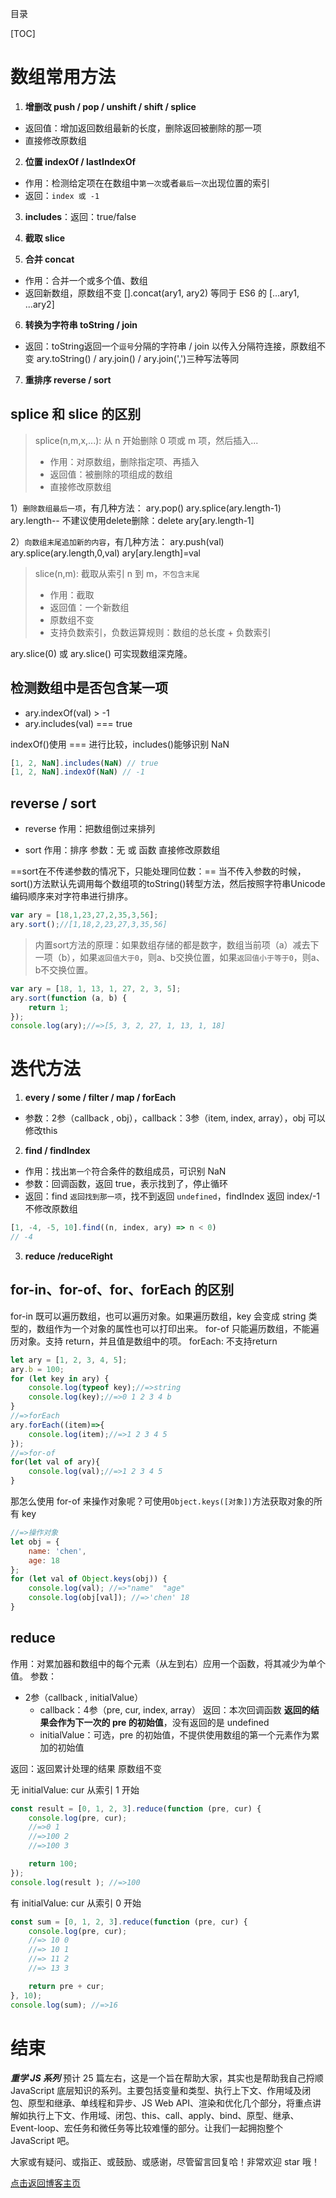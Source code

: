 目录

[TOC]

# 数组常用方法
1. **增删改 push / pop / unshift / shift / splice**
  - 返回值：增加返回数组最新的长度，删除返回被删除的那一项
  - 直接修改原数组
2. **位置 indexOf / lastIndexOf**
  - 作用：检测给定项在在数组中`第一次`或者`最后一次`出现位置的索引
  - 返回：`index 或 -1`

3. **includes**：返回：true/false

4. **截取 slice**
5. **合并 concat**
  - 作用：合并一个或多个值、数组
  - 返回新数组，原数组不变
  [].concat(ary1, ary2) 等同于 ES6 的 [...ary1, ...ary2]

6. **转换为字符串 toString / join**
  - 返回：toString返回一个`逗号`分隔的字符串 / join 以传入分隔符连接，原数组不变
  ary.toString() / ary.join() / ary.join(',')三种写法等同
7. **重排序 reverse / sort**


## splice 和 slice 的区别
> splice(n,m,x,...): 从 n 开始删除 0 项或 m 项，然后插入... 
>  - 作用：对原数组，删除指定项、再插入
>  - 返回值：被删除的项组成的数组
>  - 直接修改原数组

1）`删除数组最后一项`，有几种方法：
ary.pop()
ary.splice(ary.length-1)
ary.length--
不建议使用delete删除：delete ary[ary.length-1]

2）`向数组末尾追加新的内容`，有几种方法：
ary.push(val)
ary.splice(ary.length,0,val)
ary[ary.length]=val



> slice(n,m): 截取从索引 n 到 m，`不包含末尾`
>  - 作用：截取
>  - 返回值：一个新数组
>  - 原数组不变
>  - 支持负数索引，负数运算规则：数组的总长度 + 负数索引

ary.slice(0) 或 ary.slice() 可实现数组深克隆。

## 检测数组中是否包含某一项
- ary.indexOf(val) > -1
- ary.includes(val) === true

indexOf()使用 === 进行比较，includes()能够识别 NaN
```js
[1, 2, NaN].includes(NaN) // true
[1, 2, NaN].indexOf(NaN) // -1
```

## reverse / sort
- reverse
作用：把数组倒过来排列

- sort
作用：排序
参数：无 或 函数
直接修改原数组

==sort在不传递参数的情况下，只能处理同位数：==
当不传入参数的时候，sort()方法默认先调用每个数组项的toString()转型方法，然后按照字符串Unicode编码顺序来对字符串进行排序。
```js
var ary = [18,1,23,27,2,35,3,56];
ary.sort();//[1,18,2,23,27,3,35,56]
```

>内置sort方法的原理：如果数组存储的都是数字，数组当前项（a）减去下一项（b），如果`返回值大于0`，则a、b交换位置，如果`返回值小于等于0`，则a、b不交换位置。
```js
var ary = [18, 1, 13, 1, 27, 2, 3, 5];
ary.sort(function (a, b) {
    return 1;
});
console.log(ary);//=>[5, 3, 2, 27, 1, 13, 1, 18]
```


# 迭代方法
1. **every / some / filter / map / forEach**
  - 参数：2参（callback , obj），callback：3参（item, index, array），obj 可以修改this

2. **find / findIndex**
  - 作用：找出`第一个`符合条件的数组成员，可识别 NaN
  - 参数：回调函数，返回 true，表示找到了，停止循环
  - 返回：find `返回找到那一项`，找不到返回 `undefined`，findIndex 返回 index/-1
  不修改原数组
```js
[1, -4, -5, 10].find((n, index, ary) => n < 0)
// -4
```
3. **reduce /reduceRight**


## for-in、for-of、for、forEach 的区别
for-in 既可以遍历数组，也可以遍历对象。如果遍历数组，key 会变成 string 类型的，数组作为一个对象的属性也可以打印出来。
for-of 只能遍历数组，不能遍历对象。支持 return，并且值是数组中的项。
forEach: 不支持return
```js
let ary = [1, 2, 3, 4, 5];
ary.b = 100;
for (let key in ary) {
    console.log(typeof key);//=>string
    console.log(key);//=>0 1 2 3 4 b
}
//=>forEach
ary.forEach((item)=>{
    console.log(item);//=>1 2 3 4 5
});
//=>for-of
for(let val of ary){
    console.log(val);//=>1 2 3 4 5
}
```
那怎么使用 for-of 来操作对象呢？可使用`Object.keys([对象])`方法获取对象的所有 key
```js
//=>操作对象
let obj = {
    name: 'chen',
    age: 18
};
for (let val of Object.keys(obj)) {
    console.log(val); //=>"name"  "age"
    console.log(obj[val]); //=>'chen' 18
}
```

## reduce
作用：对累加器和数组中的每个元素（从左到右）应用一个函数，将其减少为单个值。
参数：
- 2参（callback , initialValue）
	+ callback：4参（pre, cur, index, array）
	返回：本次回调函数 **返回的结果会作为下一次的 pre 的初始值**，没有返回的是 undefined
	+ initialValue：可选，pre 的初始值，不提供使用数组的第一个元素作为累加的初始值

返回：返回累计处理的结果
原数组不变


无 initialValue: cur 从索引 1 开始
```js
const result = [0, 1, 2, 3].reduce(function (pre, cur) {
    console.log(pre, cur);
    //=>0 1
    //=>100 2
    //=>100 3

    return 100;
});
console.log(result ); //=>100
```

有 initialValue: cur 从索引 0 开始
```js
const sum = [0, 1, 2, 3].reduce(function (pre, cur) {
    console.log(pre, cur);
    //=> 10 0
    //=> 10 1
    //=> 11 2
    //=> 13 3

    return pre + cur;
}, 10);
console.log(sum); //=>16
```



# 结束
***重学 JS 系列*** 预计 25 篇左右，这是一个旨在帮助大家，其实也是帮助我自己捋顺 JavaScript 底层知识的系列。主要包括变量和类型、执行上下文、作用域及闭包、原型和继承、单线程和异步、JS Web API、渲染和优化几个部分，将重点讲解如执行上下文、作用域、闭包、this、call、apply、bind、原型、继承、Event-loop、宏任务和微任务等比较难懂的部分。让我们一起拥抱整个 JavaScript 吧。

大家或有疑问、或指正、或鼓励、或感谢，尽管留言回复哈！非常欢迎 star 哦！

[点击返回博客主页](https://github.com/chenchen0224/webfrontend-space)